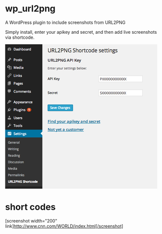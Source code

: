 wp_url2png
==========

A WordPress plugin to include screenshots from URL2PNG

Simply install, enter your apikey and secret, and then add live screenshots via shortcode.

![Settings](/url2pngshortcode.png?raw=true)


short codes
==========
  [screenshot width="200" link]http://www.cnn.com/WORLD/index.html[/screenshot]
